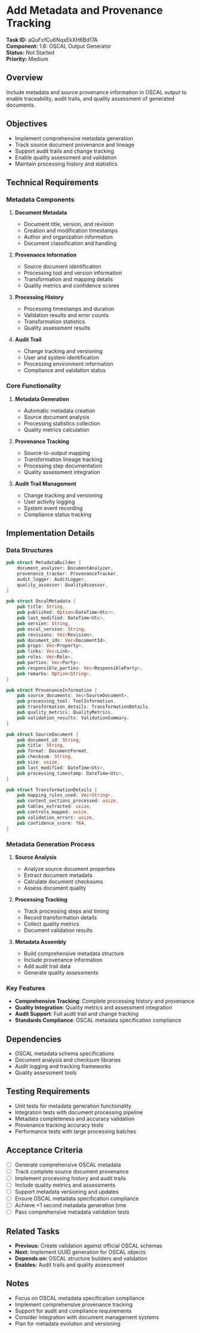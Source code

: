 # Add Metadata and Provenance Tracking

**Task ID:** aQuFxfCu6NqxEkXH6Bd17A  
**Component:** 1.6: OSCAL Output Generator  
**Status:** Not Started  
**Priority:** Medium  

## Overview

Include metadata and source provenance information in OSCAL output to enable traceability, audit trails, and quality assessment of generated documents.

## Objectives

- Implement comprehensive metadata generation
- Track source document provenance and lineage
- Support audit trails and change tracking
- Enable quality assessment and validation
- Maintain processing history and statistics

## Technical Requirements

### Metadata Components
1. **Document Metadata**
   - Document title, version, and revision
   - Creation and modification timestamps
   - Author and organization information
   - Document classification and handling

2. **Provenance Information**
   - Source document identification
   - Processing tool and version information
   - Transformation and mapping details
   - Quality metrics and confidence scores

3. **Processing History**
   - Processing timestamps and duration
   - Validation results and error counts
   - Transformation statistics
   - Quality assessment results

4. **Audit Trail**
   - Change tracking and versioning
   - User and system identification
   - Processing environment information
   - Compliance and validation status

### Core Functionality
1. **Metadata Generation**
   - Automatic metadata creation
   - Source document analysis
   - Processing statistics collection
   - Quality metrics calculation

2. **Provenance Tracking**
   - Source-to-output mapping
   - Transformation lineage tracking
   - Processing step documentation
   - Quality assessment integration

3. **Audit Trail Management**
   - Change tracking and versioning
   - User activity logging
   - System event recording
   - Compliance status tracking

## Implementation Details

### Data Structures
```rust
pub struct MetadataBuilder {
    document_analyzer: DocumentAnalyzer,
    provenance_tracker: ProvenanceTracker,
    audit_logger: AuditLogger,
    quality_assessor: QualityAssessor,
}

pub struct OscalMetadata {
    pub title: String,
    pub published: Option<DateTime<Utc>>,
    pub last_modified: DateTime<Utc>,
    pub version: String,
    pub oscal_version: String,
    pub revisions: Vec<Revision>,
    pub document_ids: Vec<DocumentId>,
    pub props: Vec<Property>,
    pub links: Vec<Link>,
    pub roles: Vec<Role>,
    pub parties: Vec<Party>,
    pub responsible_parties: Vec<ResponsibleParty>,
    pub remarks: Option<String>,
}

pub struct ProvenanceInformation {
    pub source_documents: Vec<SourceDocument>,
    pub processing_tool: ToolInformation,
    pub transformation_details: TransformationDetails,
    pub quality_metrics: QualityMetrics,
    pub validation_results: ValidationSummary,
}

pub struct SourceDocument {
    pub document_id: String,
    pub title: String,
    pub format: DocumentFormat,
    pub checksum: String,
    pub size: usize,
    pub last_modified: DateTime<Utc>,
    pub processing_timestamp: DateTime<Utc>,
}

pub struct TransformationDetails {
    pub mapping_rules_used: Vec<String>,
    pub content_sections_processed: usize,
    pub tables_extracted: usize,
    pub controls_mapped: usize,
    pub validation_errors: usize,
    pub confidence_score: f64,
}
```

### Metadata Generation Process
1. **Source Analysis**
   - Analyze source document properties
   - Extract document metadata
   - Calculate document checksums
   - Assess document quality

2. **Processing Tracking**
   - Track processing steps and timing
   - Record transformation details
   - Collect quality metrics
   - Document validation results

3. **Metadata Assembly**
   - Build comprehensive metadata structure
   - Include provenance information
   - Add audit trail data
   - Generate quality assessments

### Key Features
- **Comprehensive Tracking**: Complete processing history and provenance
- **Quality Integration**: Quality metrics and assessment integration
- **Audit Support**: Full audit trail and change tracking
- **Standards Compliance**: OSCAL metadata specification compliance

## Dependencies

- OSCAL metadata schema specifications
- Document analysis and checksum libraries
- Audit logging and tracking frameworks
- Quality assessment tools

## Testing Requirements

- Unit tests for metadata generation functionality
- Integration tests with document processing pipeline
- Metadata completeness and accuracy validation
- Provenance tracking accuracy tests
- Performance tests with large processing batches

## Acceptance Criteria

- [ ] Generate comprehensive OSCAL metadata
- [ ] Track complete source document provenance
- [ ] Implement processing history and audit trails
- [ ] Include quality metrics and assessments
- [ ] Support metadata versioning and updates
- [ ] Ensure OSCAL metadata specification compliance
- [ ] Achieve <1 second metadata generation time
- [ ] Pass comprehensive metadata validation tests

## Related Tasks

- **Previous:** Create validation against official OSCAL schemas
- **Next:** Implement UUID generation for OSCAL objects
- **Depends on:** OSCAL structure builders and validation
- **Enables:** Audit trails and quality assessment

## Notes

- Focus on OSCAL metadata specification compliance
- Implement comprehensive provenance tracking
- Support for audit and compliance requirements
- Consider integration with document management systems
- Plan for metadata evolution and versioning
